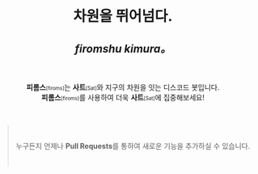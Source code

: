 
<br>

# <p align="center">**차원을 뛰어넘다.**</p>

## <p align="center"><i>firomshu kimura。</i></p>

<br>

<p align="center"><b>피롬스</b><small><small>[firoms]</small></small>는 <b>사트</b><small><small>[Sat]</small></small>와 지구의 차원을 잇는 디스코드 봇입니다.<br><b>피롬스</b><small><small>[firoms]</small></small>를 사용하여 더욱 <b>사트</b><small><small>[Sat]</small></small>에 집중해보세요!</p>

<br>

> <br><p align="center">누구든지 언제나 **Pull Requests**를 통하여 새로운 기능을 추가하실 수 있습니다.</p><br>